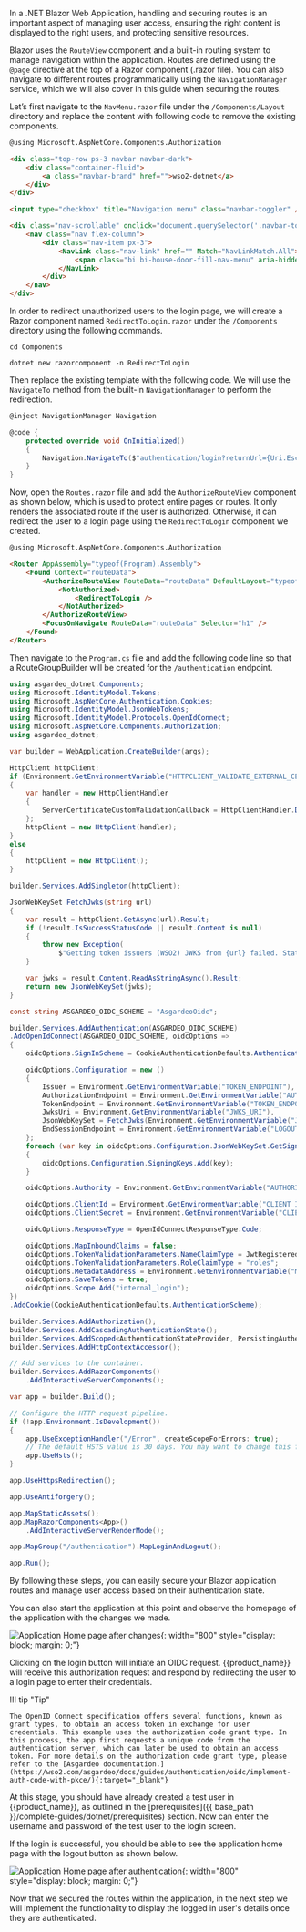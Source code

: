 
In a .NET Blazor Web Application, handling and securing routes is an important aspect of managing user access, ensuring the right content is displayed to the right users, and protecting sensitive resources.

Blazor uses the `RouteView` component and a built-in routing system to manage navigation within the application. Routes are defined using the `@page` directive at the top of a Razor component (.razor file). You can also navigate to different routes programmatically using the `NavigationManager` service, which we will also cover in this guide when securing the routes.

Let’s first navigate to the `NavMenu.razor` file under the `/Components/Layout` directory and replace the content with following code to remove the existing components.

```html title="NavMenu.razor" hl_lines="1 19-31"
@using Microsoft.AspNetCore.Components.Authorization

<div class="top-row ps-3 navbar navbar-dark">
    <div class="container-fluid">
        <a class="navbar-brand" href="">wso2-dotnet</a>
    </div>
</div>

<input type="checkbox" title="Navigation menu" class="navbar-toggler" />

<div class="nav-scrollable" onclick="document.querySelector('.navbar-toggler').click()">
    <nav class="nav flex-column">
        <div class="nav-item px-3">
            <NavLink class="nav-link" href="" Match="NavLinkMatch.All">
                <span class="bi bi-house-door-fill-nav-menu" aria-hidden="true"></span> Home
            </NavLink>
        </div>
    </nav>
</div>
```

In order to redirect unauthorized users to the login page, we will create a Razor component named `RedirectToLogin.razor` under the `/Components` directory using the following commands.

```shell
cd Components
```

```shell
dotnet new razorcomponent -n RedirectToLogin
```

Then replace the existing template with the following code. We will use the `NavigateTo` method from the built-in `NavigationManager` to perform the redirection.

```csharp title="RedirectToLogin.razor"
@inject NavigationManager Navigation

@code {
    protected override void OnInitialized()
    {
        Navigation.NavigateTo($"authentication/login?returnUrl={Uri.EscapeDataString(Navigation.Uri)}", forceLoad: true);
    }
}
```

Now, open the `Routes.razor` file and add the `AuthorizeRouteView` component as shown below, which is used to protect entire pages or routes. It only renders the associated route if the user is authorized. Otherwise, it can redirect the user to a login page using the `RedirectToLogin` component we created.

```html title="Routes.razor" hl_lines="5-9"
@using Microsoft.AspNetCore.Components.Authorization

<Router AppAssembly="typeof(Program).Assembly">
    <Found Context="routeData">
        <AuthorizeRouteView RouteData="routeData" DefaultLayout="typeof(Layout.MainLayout)">
            <NotAuthorized>
                <RedirectToLogin />
            </NotAuthorized>
        </AuthorizeRouteView>
        <FocusOnNavigate RouteData="routeData" Selector="h1" />
    </Found>
</Router>
```

Then navigate to the `Program.cs` file and add the following code line so that a RouteGroupBuilder will be created for the `/authentication` endpoint.

```csharp title="Program.cs" hl_lines="104"
using asgardeo_dotnet.Components;
using Microsoft.IdentityModel.Tokens;
using Microsoft.AspNetCore.Authentication.Cookies;
using Microsoft.IdentityModel.JsonWebTokens;
using Microsoft.IdentityModel.Protocols.OpenIdConnect;
using Microsoft.AspNetCore.Components.Authorization;
using asgardeo_dotnet;

var builder = WebApplication.CreateBuilder(args);

HttpClient httpClient;
if (Environment.GetEnvironmentVariable("HTTPCLIENT_VALIDATE_EXTERNAL_CERTIFICATES") == "false")
{
    var handler = new HttpClientHandler
    {
        ServerCertificateCustomValidationCallback = HttpClientHandler.DangerousAcceptAnyServerCertificateValidator
    };
    httpClient = new HttpClient(handler);
}
else
{
    httpClient = new HttpClient();
}

builder.Services.AddSingleton(httpClient);

JsonWebKeySet FetchJwks(string url)
{
    var result = httpClient.GetAsync(url).Result;
    if (!result.IsSuccessStatusCode || result.Content is null)
    {
        throw new Exception(
            $"Getting token issuers (WSO2) JWKS from {url} failed. Status code {result.StatusCode}");
    }

    var jwks = result.Content.ReadAsStringAsync().Result;
    return new JsonWebKeySet(jwks);
}

const string ASGARDEO_OIDC_SCHEME = "AsgardeoOidc";

builder.Services.AddAuthentication(ASGARDEO_OIDC_SCHEME)
.AddOpenIdConnect(ASGARDEO_OIDC_SCHEME, oidcOptions =>
{
    oidcOptions.SignInScheme = CookieAuthenticationDefaults.AuthenticationScheme;

    oidcOptions.Configuration = new ()
    {
        Issuer = Environment.GetEnvironmentVariable("TOKEN_ENDPOINT"),
        AuthorizationEndpoint = Environment.GetEnvironmentVariable("AUTHORIZATION_ENDPOINT"),
        TokenEndpoint = Environment.GetEnvironmentVariable("TOKEN_ENDPOINT"),
        JwksUri = Environment.GetEnvironmentVariable("JWKS_URI"),
        JsonWebKeySet = FetchJwks(Environment.GetEnvironmentVariable("JWKS_URI")!),
        EndSessionEndpoint = Environment.GetEnvironmentVariable("LOGOUT_URI"),
    };
    foreach (var key in oidcOptions.Configuration.JsonWebKeySet.GetSigningKeys())
    {
        oidcOptions.Configuration.SigningKeys.Add(key);
    }

    oidcOptions.Authority = Environment.GetEnvironmentVariable("AUTHORITY");

    oidcOptions.ClientId = Environment.GetEnvironmentVariable("CLIENT_ID");
    oidcOptions.ClientSecret = Environment.GetEnvironmentVariable("CLIENT_SECRET");

    oidcOptions.ResponseType = OpenIdConnectResponseType.Code;

    oidcOptions.MapInboundClaims = false;
    oidcOptions.TokenValidationParameters.NameClaimType = JwtRegisteredClaimNames.Name;
    oidcOptions.TokenValidationParameters.RoleClaimType = "roles";
    oidcOptions.MetadataAddress = Environment.GetEnvironmentVariable("METADATA_ADDRESS");
    oidcOptions.SaveTokens = true;
    oidcOptions.Scope.Add("internal_login");
})
.AddCookie(CookieAuthenticationDefaults.AuthenticationScheme);

builder.Services.AddAuthorization();
builder.Services.AddCascadingAuthenticationState();
builder.Services.AddScoped<AuthenticationStateProvider, PersistingAuthenticationStateProvider>();
builder.Services.AddHttpContextAccessor();

// Add services to the container.
builder.Services.AddRazorComponents()
    .AddInteractiveServerComponents();

var app = builder.Build();

// Configure the HTTP request pipeline.
if (!app.Environment.IsDevelopment())
{
    app.UseExceptionHandler("/Error", createScopeForErrors: true);
    // The default HSTS value is 30 days. You may want to change this for production scenarios, see https://aka.ms/aspnetcore-hsts.
    app.UseHsts();
}

app.UseHttpsRedirection();

app.UseAntiforgery();

app.MapStaticAssets();
app.MapRazorComponents<App>()
    .AddInteractiveServerRenderMode();

app.MapGroup("/authentication").MapLoginAndLogout();

app.Run();
```

By following these steps, you can easily secure your Blazor application routes and manage user access based on their authentication state.

You can also start the application at this point and observe the homepage of the application with the changes we made.

![Application Home page after changes]({{base_path}}/assets/img/complete-guides/dotnet/image7.png){: width="800" style="display: block; margin: 0;"}

Clicking on the login button will initiate an OIDC request. {{product_name}} will receive this authorization request and respond by redirecting the user to a login page to enter their credentials.

!!! tip "Tip"

    The OpenID Connect specification offers several functions, known as grant types, to obtain an access token in exchange for user credentials. This example uses the authorization code grant type. In this process, the app first requests a unique code from the authentication server, which can later be used to obtain an access token. For more details on the authorization code grant type, please refer to the [Asgardeo documentation.](https://wso2.com/asgardeo/docs/guides/authentication/oidc/implement-auth-code-with-pkce/){:target="_blank"} 

At this stage, you should have already created a test user in {{product_name}}, as outlined in the [prerequisites]({{ base_path }}/complete-guides/dotnet/prerequisites) section. Now can enter the username and password of the test user to the login screen.

If the login is successful, you should be able to see the application home page with the logout button as shown below.

![Application Home page after authentication]({{base_path}}/assets/img/complete-guides/dotnet/image8.png){: width="800" style="display: block; margin: 0;"}

Now that we secured the routes within the application, in the next step we will implement the functionality to display the logged in user's details once they are authenticated.
